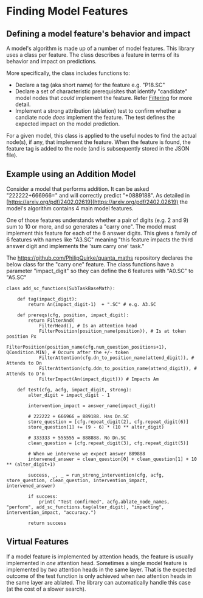 # Finding Model Features

## Defining a model feature's behavior and impact  
A model's algorithm is made up of a number of model features.
This library uses a class per feature. The class describes a feature in terms of its behavior and impact on predictions.

More specifically, the class includes functions to:
- Declare a tag (aka short name) for the feature e.g. "P18.SC"
- Declare a set of characteristic prerequisites that identify "candidate" model nodes that _could_ implement the feature. Refer [Filtering](./filter.md) for more detail.
- Implement a strong attribution (ablation) test to confirm whether a candiate node _does_ implement the feature. The test defines the expected impact on the model prediction.    

For a given model, this class is applied to the useful nodes to find the actual node(s), if any, that implement the feature.
When the feature is found, the feature tag is added to the node (and is subsequently stored in the JSON file).  

## Example using an Addition Model
Consider a model that performs addition. It can be asked "222222+666966=" and will correctly predict "+0889188".
As detailed in [https://arxiv.org/pdf/2402.02619](https://arxiv.org/pdf/2402.02619) the model's algorithm contains 4 main model features. 

One of those features understands whether a pair of digits (e.g. 2 and 9) sum to 10 or more, and so generates a "carry one".
The model must implement this feature for each of the 6 answer digits. This gives a family of 6 features with names like "A3.SC" 
meaning "this feature impacts the third answer digit and implements the 'sum carry one' task."  

The https://github.com/PhilipQuirke/quanta_maths repository declares the below class for the "carry one" feature.
The class functions have a parameter "impact_digit" so they can define the 6 features with "A0.SC" to "A5.SC" 
```
class add_sc_functions(SubTaskBaseMath):
    
    def tag(impact_digit):
        return An(impact_digit-1)  + ".SC" # e.g. A3.SC

    def prereqs(cfg, position, impact_digit):
        return FilterAnd(
            FilterHead(), # Is an attention head
            FilterPosition(position_name(position)), # Is at token position Px
            FilterPosition(position_name(cfg.num_question_positions+1), QCondition.MIN), # Occurs after the +/- token
            FilterAttention(cfg.dn_to_position_name(attend_digit)), # Attends to Dn
            FilterAttention(cfg.ddn_to_position_name(attend_digit)), # Attends to D'n
            FilterImpact(An(impact_digit))) # Impacts Am
            
    def test(cfg, acfg, impact_digit, strong):
        alter_digit = impact_digit - 1

        intervention_impact = answer_name(impact_digit)

        # 222222 + 666966 = 889188. Has Dn.SC
        store_question = [cfg.repeat_digit(2), cfg.repeat_digit(6)]
        store_question[1] += (9 - 6) * (10 ** alter_digit)

        # 333333 + 555555 = 888888. No Dn.SC
        clean_question = [cfg.repeat_digit(3), cfg.repeat_digit(5)]

        # When we intervene we expect answer 889888
        intervened_answer = clean_question[0] + clean_question[1] + 10 ** (alter_digit+1)

        success, _, _ = run_strong_intervention(cfg, acfg, store_question, clean_question, intervention_impact, intervened_answer)

        if success:
            print( "Test confirmed", acfg.ablate_node_names, "perform", add_sc_functions.tag(alter_digit), "impacting", intervention_impact, "accuracy.")

        return success
```

## Virtual Features  
If a model feature is implemented by attention heads, the feature is usually implemented in _one_ attention head.
Sometimes a single model feature is implemented by _two_ attention heads in the same layer.
That is the expected outcome of the test function is only achieved when  _two_ attention heads in the same layer are ablated.
The library can automatically handle this case (at the cost of a slower search).
